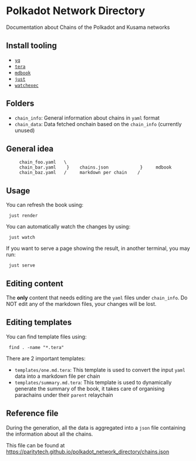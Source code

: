 # Polkadot Network Directory

Documentation about Chains of the Polkadot and Kusama networks

## Install tooling

- [`yq`](https://github.com/mikefarah/yq)
- [`tera`](https://github.com/chevdor/tera-cli)
- [`mdbook`](https://github.com/rust-lang/mdBook)
- [`just`](https://github.com/casey/just)
- [`watchexec`](https://github.com/watchexec/watchexec)

## Folders

- `chain_info`: General information about chains in `yaml` format
- `chain_data`: Data fetched onchain based on the `chain_info` (currently unused)

## General idea

```
     chain_foo.yaml   \
     chain_bar.yaml    }    chains.json            }     mdbook
     chain_baz.yaml   /     markdown per chain    /

```

## Usage

You can refresh the book using:

     just render

You can automatically watch the changes by using:

     just watch

If you want to serve a page showing the result, in another terminal, you may run:

     just serve

## Editing content

The **only** content that needs editing are the `yaml` files under `chain_info`. Do NOT edit any of the markdown files, your changes will be lost.

## Editing templates

You can find template files using:

     find . -name "*.tera"

There are 2 important templates:

- `templates/one.md.tera`: This template is used to convert the input `yaml` data into a markdown file per chain
- `templates/summary.md.tera`: This template is used to dynamically generate the summary of the book, it takes care of organising parachains under their `parent` relaychain

## Reference file

During the generation, all the data is aggregated into a `json` file containing the information about all the chains.

This file can be found at https://paritytech.github.io/polkadot_network_directory/chains.json
